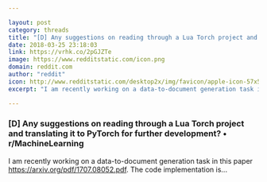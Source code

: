 ```yaml
---

layout: post
category: threads
title: "[D] Any suggestions on reading through a Lua Torch project and translating it to PyTorch for further development?"
date: 2018-03-25 23:18:03
link: https://vrhk.co/2pGJZTe
image: https://www.redditstatic.com/icon.png
domain: reddit.com
author: "reddit"
icon: http://www.redditstatic.com/desktop2x/img/favicon/apple-icon-57x57.png
excerpt: "I am recently working on a data-to-document generation task in this paper <https://arxiv.org/pdf/1707.08052.pdf>. The code implementation is..."

---
```


### [D] Any suggestions on reading through a Lua Torch project and translating it to PyTorch for further development? • r/MachineLearning

I am recently working on a data-to-document generation task in this paper <https://arxiv.org/pdf/1707.08052.pdf>. The code implementation is...
